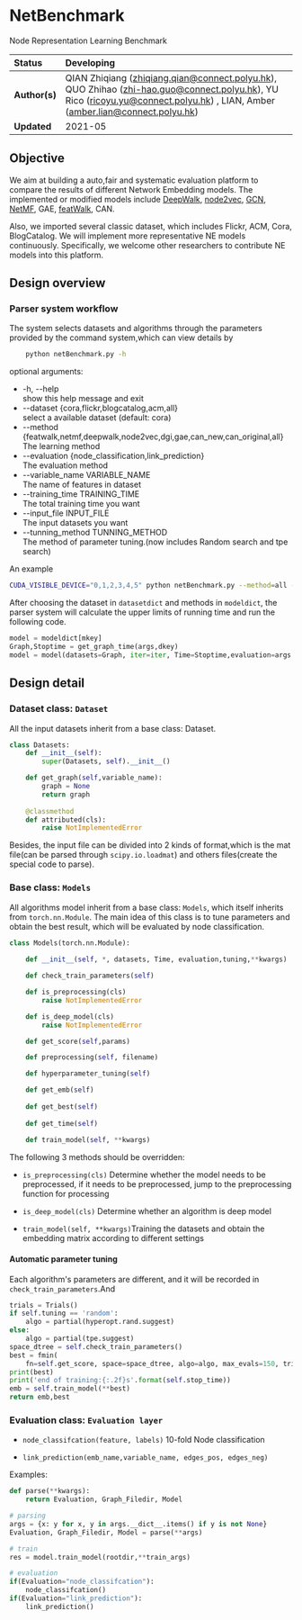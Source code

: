 # NetBenchmark
Node Representation Learning Benchmark


| Status        | Developing      |
:-------------- |:---------------------------------------------------- |
| **Author(s)** | QIAN Zhiqiang (zhiqiang.qian@connect.polyu.hk), QUO Zhihao (zhi-hao.guo@connect.polyu.hk), YU Rico (ricoyu.yu@connect.polyu.hk) , LIAN, Amber (amber.lian@connect.polyu.hk) |
| **Updated**   | 2021-05                                           |


## Objective

We aim at building a auto,fair and systematic evaluation platform to compare the results of different Network Embedding models. 
The implemented or modified models include [DeepWalk](https://github.com/phanein/deepwalk),  [node2vec](https://github.com/aditya-grover/node2vec), 
[GCN](https://github.com/tkipf/gcn), [NetMF](https://github.com/xptree/NetMF), GAE, [featWalk](https://github.com/xhuang31/FeatWalk_AAAI19), CAN.

Also, we imported several classic dataset, which includes Flickr, ACM, Cora, BlogCatalog.
We will implement more representative NE models continuously. 
Specifically, we welcome other researchers to contribute NE models into this platform.


## Design overview

### Parser system workflow

The system selects datasets and algorithms through the parameters provided by the command system,which can view details by
```bash
    python netBenchmark.py -h
```
optional arguments:

- -h, --help           
  show this help message and exit
-  --dataset {cora,flickr,blogcatalog,acm,all}      
   select a available dataset (default: cora)
-  --method {featwalk,netmf,deepwalk,node2vec,dgi,gae,can_new,can_original,all}         
   The learning method
-  --evaluation {node_classification,link_prediction}       
   The evaluation method
-  --variable_name VARIABLE_NAME        
   The name of features in dataset
-  --training_time TRAINING_TIME        
   The total training time you want
-  --input_file INPUT_FILE      
   The input datasets you want
-  --tunning_method TUNNING_METHOD      
   The method of parameter tuning.(now includes Random search and tpe search)

An example
```bash
CUDA_VISIBLE_DEVICE="0,1,2,3,4,5" python netBenchmark.py --method=all --dataset=all --cuda_device=1 
```
After choosing the dataset in `datasetdict` and methods in `modeldict`, the parser system will calculate the upper limits of running time and run the following code.

```python
model = modeldict[mkey]
Graph,Stoptime = get_graph_time(args,dkey)
model = model(datasets=Graph, iter=iter, Time=Stoptime,evaluation=args.evaluation,tuning=args.tunning_method,cuda=args.cuda_device)
```



## Design detail

### Dataset class: `Dataset`

All the input datasets inherit from a base class: Dataset.

```python
class Datasets:
    def __init__(self):
        super(Datasets, self).__init__()

    def get_graph(self,variable_name):
        graph = None
        return graph
    
    @classmethod
    def attributed(cls):
        raise NotImplementedError
```
Besides, the input file can be divided into 2 kinds of format,which is the mat file(can be parsed through `scipy.io.loadmat`) and others files(create the special code to parse).

### Base class: `Models`
All algorithms model inherit from a base class: `Models`, which itself inherits from `torch.nn.Module`.
The main idea of this class is to tune parameters and obtain the best result, which will be evaluated by node classification.

```python
class Models(torch.nn.Module):
    
    def __init__(self, *, datasets, Time, evaluation,tuning,**kwargs)

    def check_train_parameters(self)

    def is_preprocessing(cls)
        raise NotImplementedError

    def is_deep_model(cls)
        raise NotImplementedError

    def get_score(self,params)

    def preprocessing(self, filename)

    def hyperparameter_tuning(self)

    def get_emb(self)
        
    def get_best(self)
        
    def get_time(self)
    
    def train_model(self, **kwargs)
```
The following 3 methods should be overridden:

- `is_preprocessing(cls)` Determine whether the model needs to be preprocessed, if it needs to be preprocessed, jump to the preprocessing function for processing

- `is_deep_model(cls)` Determine whether an algorithm is deep model

- `train_model(self, **kwargs)`Training the datasets and obtain the embedding matrix according to different settings

#### Automatic parameter tuning
Each algorithm's parameters are different, and it will be recorded in `check_train_parameters`.And
```python
trials = Trials()
if self.tuning == 'random':
    algo = partial(hyperopt.rand.suggest)
else:
    algo = partial(tpe.suggest)
space_dtree = self.check_train_parameters()
best = fmin(
    fn=self.get_score, space=space_dtree, algo=algo, max_evals=150, trials=trials, timeout=self.stop_time)
print(best)
print('end of training:{:.2f}s'.format(self.stop_time))
emb = self.train_model(**best)
return emb,best
```

### Evaluation class: `Evaluation layer`

- `node_classifcation(feature, labels)` 10-fold Node classification

- `link_prediction(emb_name,variable_name, edges_pos, edges_neg)`

Examples:
```python
def parse(**kwargs):
    return Evaluation, Graph_Filedir, Model

# parsing
args = {x: y for x, y in args.__dict__.items() if y is not None}
Evaluation, Graph_Filedir, Model = parse(**args)

# train
res = model.train_model(rootdir,**train_args)

# evaluation
if(Evaluation="node_classifcation"):
    node_classifcation()
if(Evaluation="link_prediction"):
    link_prediction()
```